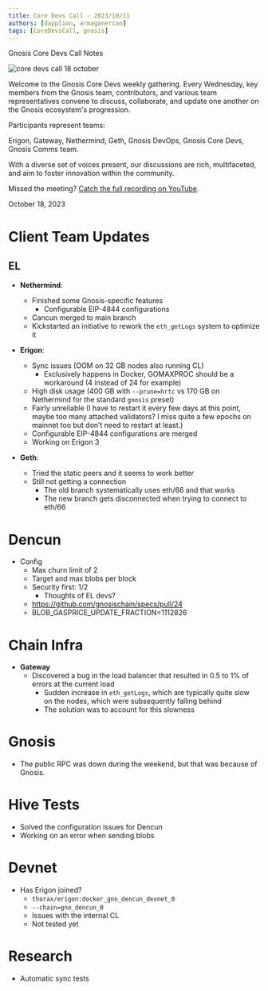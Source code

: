 ```yaml
---
title: Core Devs Call - 2023/10/11
authors: [dapplion, armaganercan]
tags: [CoreDevsCall, gnosis]
---
```


Gnosis Core Devs Call Notes

![core devs call 18 october](https://github.com/gnosischain/documentation-1/assets/75987728/889648ed-ad9a-4985-88bd-090a2844e743)

Welcome to the Gnosis Core Devs weekly gathering. Every Wednesday, key members from the Gnosis team, contributors, and various team representatives convene to discuss, collaborate, and update one another on the Gnosis ecosystem's progression.

Participants represent teams:

Erigon, Gateway, Nethermind, Geth, Gnosis DevOps, Gnosis Core Devs, Gnosis Comms team.

With a diverse set of voices present, our discussions are rich, multifaceted, and aim to foster innovation within the community.

Missed the meeting? [Catch the full recording on YouTube](https://youtu.be/9Y0ILUDFsd8).

October 18, 2023

# Client Team Updates
## EL

* **Nethermind**: 
  * Finished some Gnosis-specific features
    * Configurable EIP-4844 configurations
  * Cancun merged to main branch
  * Kickstarted an initiative to rework the `eth_getLogs` system to optimize it


* **Erigon**: 
  * Sync issues (OOM on 32 GB nodes also running CL)
    * Exclusively happens in Docker, GOMAXPROC should be a workaround (4 instead of 24 for example)
  * High disk usage (400 GB with `--prune=hrtc` vs 170 GB on Nethermind for the standard `gnosis` preset)
  * Fairly unreliable (I have to restart it every few days at this point, maybe too many attached validators? I miss quite a few epochs on mainnet too but don’t need to restart at least.)
  * Configurable EIP-4844 configurations are merged
  * Working on Erigon 3


* **Geth**:
  * Tried the static peers and it seems to work better
  * Still not getting a connection
    * The old branch systematically uses eth/66 and that works
    * The new branch gets disconnected when trying to connect to eth/66


# Dencun

* Config
  * Max churn limit of 2
  * Target and max blobs per block
  * Security first: 1/2
    * Thoughts of EL devs?
  * https://github.com/gnosischain/specs/pull/24
  * BLOB_GASPRICE_UPDATE_FRACTION=1112826

# Chain Infra

* **Gateway**
  * Discovered a bug in the load balancer that resulted in 0.5 to 1% of errors at the current load
    * Sudden increase in `eth_getLogs`, which are typically quite slow on the nodes, which were subsequently falling behind
    * The solution was to account for this slowness

# Gnosis

* The public RPC was down during the weekend, but that was because of Gnosis.

# Hive Tests

* Solved the configuration issues for Dencun
* Working on an error when sending blobs

# Devnet

* Has Erigon joined?
  * `thorax/erigon:docker_gno_dencun_devnet_0`
  * `--chain=gno_dencun_0`
  * Issues with the internal CL
  * Not tested yet

# Research

* Automatic sync tests





















